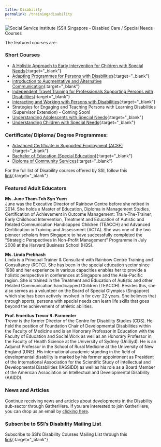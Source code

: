 ```yaml
---
title: Disability
permalink: /training/disability
---
```

![Social Service Institute (SSI) Singapore - Disabled Care / Special Needs Courses](/images/training/disability_SSI_header-banner-757-x-239px4.jpg)

The featured courses are:

### **Short Courses**

-   [A Holistic Approach to Early Intervention for Children with Special Needs](https://e-services.ncss.gov.sg/Training/Course/TemplateSearch?Keyword=holistic+approach){:target="_blank"}   
-   [Adapting Programmes for Persons with Disabilities](http://e-services.ncss.gov.sg/Training/Course/TemplateSearch?Filter.Keyword=adapting+programmes+for+persons+with+disabilities&Filter.CourseDatesString=&Filter.TypeOfCourse.Value=&Filter.TypeOfCourse.Label=&Filter.CourseSubCategory.Id=&Filter.CourseSubCategory.LogicalName=&Filter.CourseSubCategory.Name=&Filter.CourseSubCategory.ToRemove=){:target="_blank"}   
-   [Introduction to Augmentative and Alternative Communication](http://e-services.ncss.gov.sg/Training/Course/TemplateSearch?Filter.Keyword=Introduction+to+Augmentative+and+Alternative+Communication&Filter.CourseDatesString=&Filter.TypeOfCourse.Value=&Filter.TypeOfCourse.Label=&Filter.CourseSubCategory.Id=&Filter.CourseSubCategory.LogicalName=&Filter.CourseSubCategory.Name=&Filter.CourseSubCategory.ToRemove=){:target="_blank"}   
-   [Independent Travel Training for Professionals Supporting Persons with Disabilities](http://e-services.ncss.gov.sg/Training/Course/TemplateSearch?Filter.Keyword=Independent+Travel+Training+for+Professionals+Supporting+Persons+with+Disabilities&Filter.CourseDatesString=&Filter.TypeOfCourse.Value=&Filter.TypeOfCourse.Label=&Filter.CourseSubCategory.Id=&Filter.CourseSubCategory.LogicalName=&Filter.CourseSubCategory.Name=&Filter.CourseSubCategory.ToRemove=){:target="_blank"}   
-   [Interacting and Working with Persons with Disabilities](https://e-services.ncss.gov.sg/Training/Course/TemplateSearch?Filter.Keyword=Interacting+and+Working+with+Persons+with+Disabilities&Filter.CourseDatesString=&Filter.TypeOfCourse.Value=&Filter.TypeOfCourse.Label=&Filter.CourseSubCategory.Id=&Filter.CourseSubCategory.LogicalName=&Filter.CourseSubCategory.Name=&Filter.CourseSubCategory.ToRemove=){:target="_blank"}   
-   Strategies for Engaging and Teaching Persons with Learning Disabilities (Supervisor Extension) - Coming Soon!
-   [Understanding Adolescents with Special Needs](https://e-services.ncss.gov.sg/Training/Course/TemplateSearch?Keyword=Understanding+adolescents+with+special+needs){:target="_blank"}   
-   [Understanding Children with Special Needs](https://e-services.ncss.gov.sg/Training/Course/TemplateSearch?Keyword=Understanding+children+with+special+needs){:target="_blank"}   

### **Certificate/ Diploma/ Degree Programmes:**

-  [Advanced Certificate in Supported Employment (ACSE)](/training/cet-programmes/advance-certificate-in-supported-employment/){:target="_blank"}   
-   [Bachelor of Education (Special Education)](/training/cet-programmes/bachelor-of-education-(special-education)/){:target="_blank"}   
-   [Diploma of Community Services](/training/cet-programmes/diploma-of-community-services/){:target="_blank"}   

For the full list of Disability courses offered by SSI, follow this  [link](https://e-services.ncss.gov.sg/Training/Course/TemplateSearch?Filter.Keyword=&Filter.CourseDatesString=&Filter.TypeOfCourse.Value=&Filter.TypeOfCourse.Label=&Filter.CourseSubCategory.Id=f4f837bd-290c-e611-810d-000c29e3b091&Filter.CourseSubCategory.LogicalName=nis_coursesubcategory&Filter.CourseSubCategory.Name=Disability&Filter.CourseSubCategory.ToRemove=){:target="_blank"}   .

### **Featured Adult Educators**

**Ms. June Tham-Toh Syn Yuen**  
June was the Executive Director of Rainbow Centre before she retired in 2014. She holds a Master of Education, Diploma in Management Studies, Certification of Achievement in Outcome Management: Train-The-Trainer, Early Childhood Intervention, Treatment and Education of Autistic and Related Communication Handicapped Children (TEACCH) and Advanced Certification in Training and Assessment (ACTA). She was one of the two pioneer scholars from Singapore to have successfully completed the “Strategic Perspectives in Non-Profit Management” Programme in July 2008 at the Harvard Business School (HBS).  
  
**Ms. Linda Prebhash**  
Linda is a Principal Trainer & Consultant with Rainbow Centre Training and Consultancy (RCTC). She has been in the special education sector since 1988 and her experience in various capacities enables her to provide a holistic perspective in conferences at Singapore and the Asia-Pacific region. She is trained in the Treatment and Education of Autistic and other Related Communication handicapped Children (TEACCH). Besides this, she also serves as a volunteer on the Board of Special Olympics (Singapore) which she has been actively involved in for over 22 years. She believes that through sports, persons with special needs can learn life skills that goes beyond the achievement of athletic abilities.  
  
**Prof. Emeritus Trevor R. Parmenter**  
Trevor is the former Director of the Centre for Disability Studies (CDS). He held the position of Foundation Chair of Developmental Disabilities within the Faculty of Medicine and is an Honorary Professor in Education with the Faculty of Education and Social Work as well as an Honorary Professor in the Faculty of Health Science at the University of Sydney (UniSyd). He is an Adjunct Professor in the School of Rural Medicine at the University of New England (UNE). His international academic standing in the field of developmental disability is marked by his former appointment as President of the International Association for the Scientific Study of Intellectual and Developmental Disabilities (IASSIDD) as well as his role as a Board Member of the American Association on Intellectual and Developmental Disability (AAIDD).

### **News and Articles**

Continue receiving news and articles about developments in the Disability sub-sector through GatherHere. If you are interested to join GatherHere, you can drop us an email by [clicking here](mailto:techservices1@gatherhere.sg).

### **Subscribe to SSI’s Disability Mailing List**

Subscribe to SSI’s Disability Courses Mailing List through this  [link](https://form.gov.sg/#!/5f19b0b7d034a60011cd0c64){:target="_blank"}   

